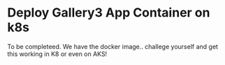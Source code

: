 # Deploy Gallery3 App Container on k8s

To be completeed. We have the docker image.. challege yourself and get this working in K8 or even on AKS!
